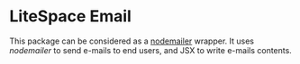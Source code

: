 # LiteSpace Email

This package can be considered as a [nodemailer](https://www.nodemailer.com/) wrapper. It uses _nodemailer_ to send e-mails to end users, and JSX to write e-mails contents.
